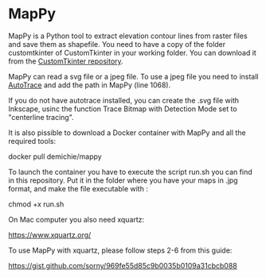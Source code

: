# MapPy

MapPy is a Python tool to extract elevation contour lines from raster files and save them as shapefile.
You need to have a copy of the folder customtkinter of CustomTkinter in your working folder.
You can download it from the [CustomTkinter repository](https://github.com/TomSchimansky/CustomTkinter).

MapPy can read a svg file or a jpeg file. To use a jpeg file you need to install [AutoTrace](https://github.com/autotrace/autotrace/releases)
and add the path in MapPy (line 1068).

If you do not have autotrace installed, you can create the .svg file with Inkscape, usinc the function Trace Bitmap with Detection Mode set to "centerline tracing".


It is also pissible to download a Docker container with MapPy and all the required tools:

docker pull demichie/mappy

To launch the container you have to execute the script run.sh you can find in this repository. Put it in the folder where you have your maps in .jpg format, and make the file executable with :

chmod +x run.sh

On Mac computer you also need xquartz:

https://www.xquartz.org/

To use MapPy with xquartz, please follow steps 2-6 from this guide:

https://gist.github.com/sorny/969fe55d85c9b0035b0109a31cbcb088

